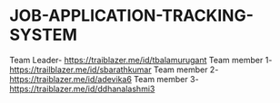 # JOB-APPLICATION-TRACKING-SYSTEM

Team Leader- https://traiblazer.me/id/tbalamurugant
Team member 1- https://trailblazer.me/id/sbarathkumar
Team member 2- https://traiblazer.me/id/adevika6
Team member 3- https://traiblazer.me/id/ddhanalashmi3
